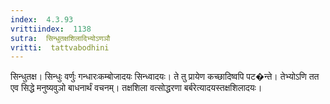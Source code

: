 ```yaml
---
index:  4.3.93
vrittiindex:  1138
sutra:  सिन्धुतक्षशिलादिभ्योऽणञौ
vritti:  tattvabodhini 
---
```


सिन्धुतक्ष। सिन्धुः वर्णुः गन्धारःकम्बोजादयः सिन्ध्वादयः। ते तु प्रायेण कच्छादिष्वपि पट�न्ते। तेभ्योऽणि तत एव सिद्धे मनुष्यवुञो बाधनार्थं वचनम्। तक्षशिला वत्सोद्धरणा बर्बरेत्यादयस्तक्षशिलादयः।

